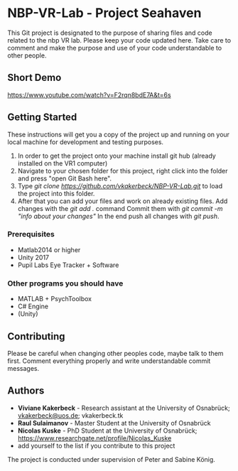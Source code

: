 ﻿# NBP-VR-Lab - Project Seahaven

This Git project is designated to the purpose of sharing files and code related to the nbp VR lab. Please keep your code updated here. Take care to comment and make the purpose and use of your code understandable to other people.

## Short Demo
https://www.youtube.com/watch?v=F2rqn8bdE7A&t=6s


## Getting Started

These instructions will get you a copy of the project up and running on your local machine for development and testing purposes. 
1) In order to get the project onto your machine install git hub (already installed on the VR1 computer) 
2) Navigate to your chosen folder for this project, right click into the folder and press "open Git Bash here". 
3) Type *git clone https://github.com/vkakerbeck/NBP-VR-Lab.git* to load the project into this folder. 
4) After that you can add your files and work on already existing files. 
    Add changes with the *git add .* command
    Commit them with *git commit -m "info about your changes"* 
    In the end push all changes with *git push*.

### Prerequisites
* Matlab2014 or higher
* Unity 2017
* Pupil Labs Eye Tracker + Software

### Other programs you should have
* MATLAB + PsychToolbox
* C# Engine
* (Unity)

## Contributing

Please be careful when changing other peoples code, maybe talk to them first. Comment everything properly and write understandable commit messages.


## Authors

* **Viviane Kakerbeck** - Research assistant at the University of Osnabrück; vkakerbeck@uos.de; vkakerbeck.tk
* **Raul Sulaimanov** - Master Student at the University of Osnabrück
* **Nicolas Kuske** - PhD Student at the University of Osnabrück; https://www.researchgate.net/profile/Nicolas_Kuske
* add yourself to the list if you contribute to this project

The project is conducted under supervision of Peter and Sabine König.
